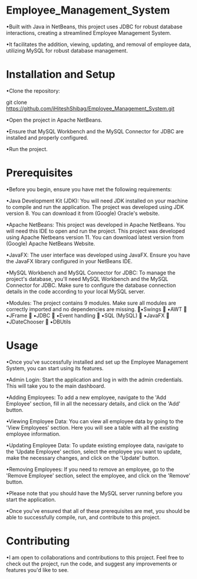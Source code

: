 # Employee_Management_System

•Built with Java in NetBeans, this project uses JDBC for robust database interactions, creating a streamlined Employee Management System.

•It facilitates the addition, viewing, updating, and removal of employee data, utilizing MySQL for robust database management.

# Installation and Setup

•Clone the repository:

git clone https://github.com/iHiteshShibag/Employee_Management_System.git

•Open the project in Apache NetBeans.

•Ensure that MySQL Workbench and the MySQL Connector for JDBC are installed and properly configured.

•Run the project.

# Prerequisites

•Before you begin, ensure you have met the following requirements:

•Java Development Kit (JDK): You will need JDK installed on your machine to compile and run the application. The project was developed using JDK version 8. You can download it from (Google) Oracle's website.

•Apache NetBeans: This project was developed in Apache NetBeans. You will need this IDE to open and run the project. This project was developed using Apache Netbeans version 11. You can download latest version from (Google) 
Apache NetBeans Website.

•JavaFX: The user interface was developed using JavaFX. Ensure you have the JavaFX library configured in your NetBeans IDE.

•MySQL Workbench and MySQL Connector for JDBC: To manage the project's database, you'll need MySQL Workbench and the MySQL Connector for JDBC. Make sure to configure the database connection details in the code according to your local MySQL server.

•Modules: The project contains 9 modules. Make sure all modules are correctly imported and no dependencies are missing.
 ▪︎Swings
 ▪︎AWT
 ▪︎JFrame
 ▪︎JDBC
 ▪︎Event handling
 ▪︎SQL (MySQL)
 ▪︎JavaFX
 ▪︎JDateChooser
 ▪︎DBUtils 

# Usage

•Once you've successfully installed and set up the Employee Management System, you can start using its features.

•Admin Login: Start the application and log in with the admin credentials. This will take you to the main dashboard.

•Adding Employees: To add a new employee, navigate to the 'Add Employee' section, fill in all the necessary details, and click on the 'Add' button.

•Viewing Employee Data: You can view all employee data by going to the 'View Employees' section. Here you will see a table with all the existing employee information.

•Updating Employee Data: To update existing employee data, navigate to the 'Update Employee' section, select the employee you want to update, make the necessary changes, and click on the 'Update' button.

•Removing Employees: If you need to remove an employee, go to the 'Remove Employee' section, select the employee, and click on the 'Remove' button.

•Please note that you should have the MySQL server running before you start the application.

•Once you've ensured that all of these prerequisites are met, you should be able to successfully compile, run, and contribute to this project.

# Contributing

•I am open to collaborations and contributions to this project. Feel free to check out the project, run the code, and suggest any improvements or features you'd like to see.


